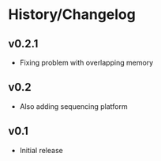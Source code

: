 # History/Changelog

## v0.2.1

- Fixing problem with overlapping memory

## v0.2

- Also adding sequencing platform

## v0.1

- Initial release
